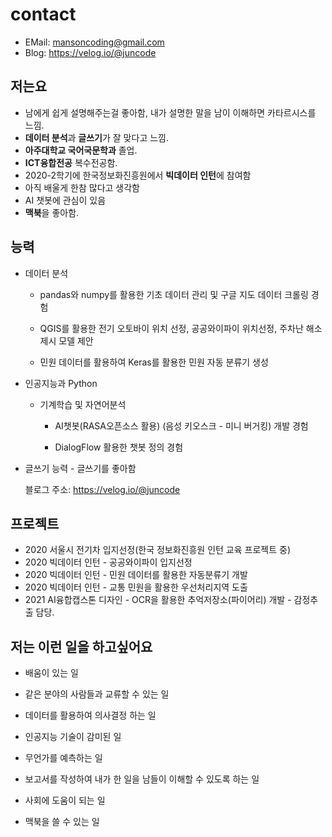 # contact

- EMail: mansoncoding@gmail.com
- Blog: https://velog.io/@juncode

## 저는요 

- 남에게 쉽게 설명해주는걸 좋아함, 내가 설명한 말을 남이 이해하면 카타르시스를 느낌.
- **데이터 분석**과 **글쓰기**가 잘 맞다고 느낌.
- **아주대학교 국어국문학과** 졸업.
-  **ICT융합전공** 복수전공함.
- 2020-2학기에 한국정보화진흥원에서 **빅데이터 인턴**에 참여함 
- 아직 배울게 한참 많다고 생각함
- AI 챗봇에 관심이 있음
- **맥북**을 좋아함.

## 능력
- 데이터 분석  

  - pandas와 numpy를 활용한 기초 데이터 관리 및 구글 지도 데이터 크롤링 경험  

  - QGIS를 활용한 전기 오토바이 위치 선정, 공공와이파이 위치선정, 주차난 해소 제시 모델 제안  

  - 민원 데이터를 활용하여 Keras를 활용한 민원 자동 분류기 생성  
  
  
- 인공지능과 Python  


  - 기계학습 및 자연어분석  
  
  	- AI챗봇(RASA오픈소스 활용) (음성 키오스크 - 미니 버거킹) 개발 경험  
  
  	- DialogFlow 활용한 챗봇 정의 경험  


   

- 글쓰기 능력 - 글쓰기를 좋아함

  블로그 주소: https://velog.io/@juncode  

  

## 프로젝트

- 2020 서울시 전기차 입지선정(한국 정보화진흥원 인턴 교육 프로젝트 중)
- 2020 빅데이터 인턴 - 공공와이파이 입지선정
- 2020 빅데이터 인턴 - 민원 데이터를 활용한 자동분류기 개발
- 2020 빅데이터 인턴 - 교통 민원을 활용한 우선처리지역 도출
- 2021 AI융합캡스톤 디자인 - OCR을 활용한 추억저장소(파이어리) 개발 - 감정추출 담당.  

## 저는 이런 일을 하고싶어요

- 배움이 있는 일

- 같은 분야의 사람들과 교류할 수 있는 일

- 데이터를 활용하여 의사결정 하는 일 

- 인공지능 기술이 감미된 일

- 무언가를 예측하는 일

- 보고서를 작성하여 내가 한 일을 남들이 이해할 수 있도록 하는 일

- 사회에 도움이 되는 일

- 맥북을 쓸 수 있는 일

<!---
ManSonCoding/ManSonCoding is a ✨ special ✨ repository because its `README.md` (this file) appears on your GitHub profile.
You can click the Preview link to take a look at your changes.
--->

